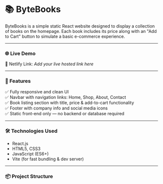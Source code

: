 # 📚 ByteBooks

ByteBooks is a simple static React website designed to display a collection of books on the homepage. Each book includes its price along with an "Add to Cart" button to simulate a basic e-commerce experience.

---

### 🌐 Live Demo  
🔗 Netlify Link: *Add your live hosted link here*  

---

### 🎯 Features

✅ Fully responsive and clean UI  
✅ Navbar with navigation links: Home, Shop, About, Contact  
✅ Book listing section with title, price & add-to-cart functionality  
✅ Footer with company info and social media icons  
✅ Static front-end only — no backend or database required  

---

### 🛠️ Technologies Used

- React.js
- HTML5, CSS3
- JavaScript (ES6+)
- Vite (for fast bundling & dev server)

---

### 📦 Project Structure

